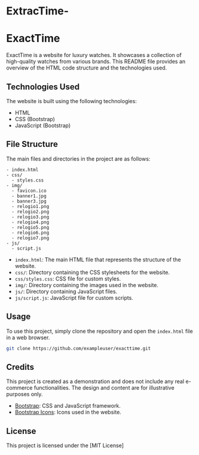 # ExtracTime-
# ExactTime

ExactTime is a website for luxury watches. It showcases a collection of high-quality watches from various brands. This README file provides an overview of the HTML code structure and the technologies used.

## Technologies Used

The website is built using the following technologies:

- HTML
- CSS (Bootstrap)
- JavaScript (Bootstrap)

## File Structure

The main files and directories in the project are as follows:

```
- index.html
- css/
  - styles.css
- img/
  - favicon.ico
  - banner1.jpg
  - banner3.jpg
  - relogio1.png
  - relogio2.png
  - relogio3.png
  - relogio4.png
  - relogio5.png
  - relogio6.png
  - relogio7.png
- js/
  - script.js
```

- `index.html`: The main HTML file that represents the structure of the website.
- `css/`: Directory containing the CSS stylesheets for the website.
- `css/styles.css`: CSS file for custom styles.
- `img/`: Directory containing the images used in the website.
- `js/`: Directory containing JavaScript files.
- `js/script.js`: JavaScript file for custom scripts.

## Usage

To use this project, simply clone the repository and open the `index.html` file in a web browser.

```bash
git clone https://github.com/exampleuser/exacttime.git
```

## Credits

This project is created as a demonstration and does not include any real e-commerce functionalities. The design and content are for illustrative purposes only.

- [Bootstrap](https://getbootstrap.com): CSS and JavaScript framework.
- [Bootstrap Icons](https://icons.getbootstrap.com): Icons used in the website.

## License

This project is licensed under the [MIT License]
